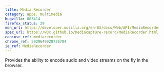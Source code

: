 ```yaml
---
title: Media Recorder
category: apps, multimedia
bugzilla: 803414
firefox_status: 29
mdn_url: https://developer.mozilla.org/en-US/docs/Web/API/MediaRecorder
spec_url: https://w3c.github.io/mediacapture-record/MediaRecorder.html
caniuse_ref: mediarecorder
chrome_ref: 5929649028726784
ie_ref: MediaRecorder
---
```


Provides the ability to encode audio and video streams on the fly in the browser.
